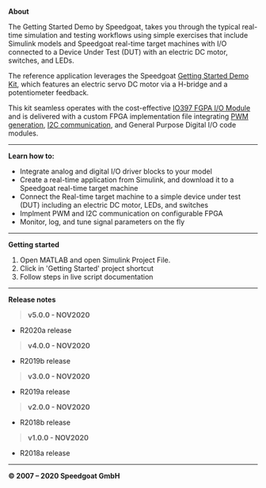 ﻿
**About**

The Getting Started Demo by Speedgoat, takes you through the typical real-time simulation and testing workflows using simple exercises that include Simulink models and Speedgoat real-time target machines with I/O connected to a Device Under Test (DUT) with an electric DC motor, switches, and LEDs. 

The reference application leverages the Speedgoat [Getting Started Demo Kit](https://www.speedgoat.com/products-services/demo-kits/getting-started-demo), which features an electric servo DC motor via a H-bridge and a potentiometer feedback.

This kit seamless operates with the cost-effective [IO397 FGPA I/O Module](https://www.speedgoat.com/products/simulink-programmable-fpgas-fpga-i-o-modules-io397) and is delivered with a custom FPGA implementation file integrating [PWM generation](https://www.speedgoat.com/products/simulink-programmable-fpgas-fpga-code-module-pwm-generation), [I2C communication](https://www.speedgoat.com/products-services/communications-protocols/i2c), and General Purpose Digital I/O code modules.


----------


**Learn how to:**

 - Integrate analog and digital I/O driver blocks to your model
 - Create a real-time application from Simulink, and download it to a Speedgoat real-time target machine
 - Connect the Real-time target machine to a simple device under test (DUT) including an electric DC motor, LEDs, and switches
 - Implment PWM and I2C communication on configurable FPGA
 - Monitor, log, and tune signal parameters on the fly


----------

**Getting started**

 1. Open MATLAB and open Simulink Project File.
 2. Click in 'Getting Started' project shortcut
 3. Follow steps in live script documentation
 
----------

**Release notes**

> **v5.0.0 - NOV2020**
 -  R2020a release

> **v4.0.0 - NOV2020**
 -  R2019b release

> **v3.0.0 - NOV2020**
 -  R2019a release

> **v2.0.0 - NOV2020**
 -  R2018b release

> **v1.0.0 - NOV2020**
 -  R2018a release

----------

**© 2007 – 2020 Speedgoat GmbH**

